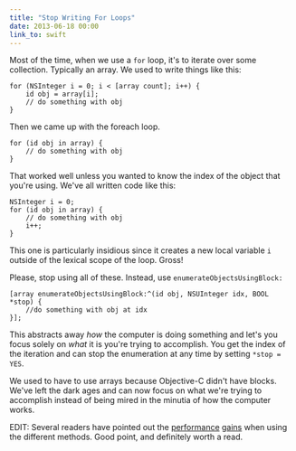 ```yaml
---
title: "Stop Writing For Loops"
date: 2013-06-18 00:00
link_to: swift
---
```


Most of the time, when we use a `for` loop, it's to iterate over some collection. Typically an array. We used to write things like this:

```
for (NSInteger i = 0; i < [array count]; i++) {
    id obj = array[i];
    // do something with obj
}
```

Then we came up with the foreach loop.

```
for (id obj in array) {
    // do something with obj
}
```

That worked well unless you wanted to know the index of the object that you're using. We've all written code like this:

```
NSInteger i = 0;
for (id obj in array) {
    // do something with obj
    i++;
}
```

This one is particularly insidious since it creates a new local variable `i` outside of the lexical scope of the loop. Gross!

Please, stop using all of these. Instead, use `enumerateObjectsUsingBlock:`

```
[array enumerateObjectsUsingBlock:^(id obj, NSUInteger idx, BOOL *stop) {
    //do something with obj at idx
}];
```

This abstracts away _how_ the computer is doing something and let's you focus solely on _what_ it is you're trying to accomplish. You get the index of the iteration and can stop the enumeration at any time by setting `*stop = YES`.

We used to have to use arrays because Objective-C didn't have blocks. We've left the dark ages and can now focus on what we're trying to accomplish instead of being mired in the minutia of how the computer works.

EDIT: Several readers have pointed out the [performance](http://darkdust.net/writings/objective-c/nsarray-enumeration-performance) [gains](http://stackoverflow.com/questions/4486622/when-to-use-enumerateobjectsusingblock-vs-for) when using the different methods. Good point, and definitely worth a read.

<!-- more -->
